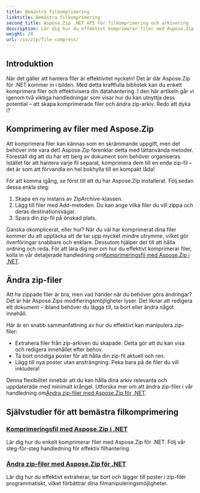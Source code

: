 ```yaml
---
title: Bemästra filkomprimering
linktitle: Bemästra filkomprimering
second_title: Aspose.Zip .NET API för filkomprimering och arkivering
description: Lär dig hur du effektivt komprimerar filer med Aspose.Zip för .NET med vår detaljerade handledning. Följ den här omfattande guiden för att implementera filkomprimering sömlöst i dina .NET-applikationer.
weight: 20
url: /sv/zip/file-compress/
---
```

## Introduktion

När det gäller att hantera filer är effektivitet nyckeln! Det är där Aspose.Zip för .NET kommer in i bilden. Med detta kraftfulla bibliotek kan du enkelt komprimera filer och effektivisera din datahantering. I den här artikeln går vi igenom två viktiga handledningar som visar hur du kan utnyttja dess potential – att skapa komprimerade filer och ändra zip-arkiv. Redo att dyka i?

## Komprimering av filer med Aspose.Zip

Att komprimera filer kan kännas som en skrämmande uppgift, men det behöver inte vara det! Aspose.Zip förenklar detta med lättanvända metoder. Föreställ dig att du har ett berg av dokument som behöver organiseras. Istället för att hantera varje fil separat, komprimera dem till en enda zip-fil – det är som att förvandla en hel bokhylla till en kompakt låda! 

För att komma igång, se först till att du har Aspose.Zip installerat. Följ sedan dessa enkla steg:

1. Skapa en ny instans av ZipArchive-klassen.
2. Lägg till filer med Add-metoden. Du kan ange vilka filer du vill zippa och deras destinationsvägar.
3. Spara din zip-fil på önskad plats.

 Ganska okomplicerat, eller hur? När du väl har komprimerat dina filer kommer du att upptäcka att de tar upp mycket mindre utrymme, vilket gör överföringar snabbare och enklare. Dessutom hjälper det till att hålla ordning och reda. För att lära dig mer om hur du effektivt komprimerar filer, kolla in vår detaljerade handledning om[Komprimeringsfil med Aspose.Zip i .NET](./compression-file/).

## Ändra zip-filer

Att ha zippade filer är bra, men vad händer när du behöver göra ändringar? Det är här Aspose.Zips modifieringsmöjligheter lyser. Det liknar att redigera ett dokument – ibland behöver du lägga till, ta bort eller ändra något innehåll.

Här är en snabb sammanfattning av hur du effektivt kan manipulera zip-filer:

- Extrahera filer från zip-arkiven du skapade. Detta gör att du kan visa och redigera innehållet efter behov.
- Ta bort onödiga poster för att hålla din zip-fil aktuell och ren.
- Lägg till nya poster utan ansträngning. Peka bara på de filer du vill inkludera!

 Denna flexibilitet innebär att du kan hålla dina arkiv relevanta och uppdaterade med minimalt krångel. Utforska mer om att ändra zip-filer i vår handledning om[Ändra zip-filer med Aspose.Zip för .NET](./modify-zip-files/).

## Självstudier för att bemästra filkomprimering
### [Komprimeringsfil med Aspose.Zip i .NET](./compression-file/)
Lär dig hur du enkelt komprimerar filer med Aspose.Zip för .NET. Följ vår steg-för-steg handledning för effektiv filhantering.
### [Ändra zip-filer med Aspose.Zip för .NET](./modify-zip-files/)
Lär dig hur du effektivt extraherar, tar bort och lägger till poster i zip-filer programmatiskt, vilket förbättrar dina filmanipuleringsmöjligheter.